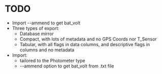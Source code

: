 # TODO

* Import --ammend to get bat_volt
* Three types of export:
	- Database mirror
	- Compact, with lots of metadata and no GPS Coords nor T_Sensor
	- Tabular, with all flags in data columns, and descriptive flags in columns and no metadata
* Import:
	- tailored to the Photometer type
	- --ammend option to get bat_volt from .txt file

	
